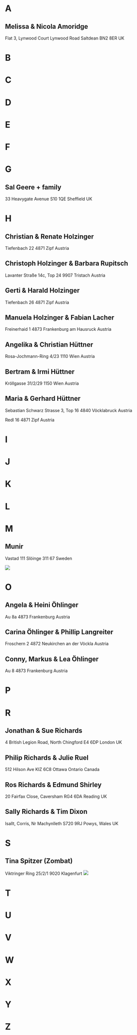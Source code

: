 

# A

## Melissa & Nicola Amoridge
Flat 3, Lynwood Court
Lynwood Road
Saltdean BN2 8ER
UK


# B


# C

# D


# E


# F


# G

## Sal Geere + family
33 Heavygate Avenue
S10 1QE Sheffield
UK

# H

## Christian & Renate Holzinger
Tiefenbach 22
4871 Zipf
Austria

## Christoph Holzinger & Barbara Rupitsch
Lavanter Straße 14c, Top 24
9907 Tristach
Austria

## Gerti & Harald Holzinger
Tiefenbach 26
4871 Zipf
Austria

## Manuela Holzinger & Fabian Lacher
Freinerhaid 1
4873 Frankenburg am Hausruck
Austria


## Angelika & Christian Hüttner
Rosa-Jochmann-Ring 4/23
1110 Wien
Austria

## Bertram & Irmi Hüttner
Kröllgasse 31/2/29
1150 Wien
Austria

## Maria & Gerhard Hüttner
Sebastian Schwarz Strasse 3, Top 16
4840 Vöcklabruck
Austria

Redl 16
4871 Zipf
Austria

# I



# J





# K


# L


# M

## Munir
Vastad 111
Slöinge 311 67 
Sweden

![](private/attachments/Pasted%20image%2020231231103228.png)

# O
## Angela & Heini Öhlinger
Au 8a
4873 Frankenburg
Austria

## Carina Öhlinger & Phillip Langreiter
Froschern 2
4872 Neukirchen an der Vöckla
Austria
## Conny, Markus & Lea Öhlinger
Au 8
4873 Frankenburg
Austria



# P



# R

## Jonathan & Sue Richards
4 British Legion Road, North Chingford
E4 6DP London
UK

## Philip Richards & Julie Ruel
512 Hilson Ave
KIZ 6C8 Ottawa
Ontario
Canada

## Ros Richards & Edmund Shirley
20 Fairfax Close, Caversham
RG4 6DA Reading
UK

## Sally Richards & Tim Dixon
Isallt, Corris, Nr Machynlleth
S720 9RJ Powys, Wales
UK

# S
## Tina Spitzer (Zombat)
Viktringer Ring 25/2/1
9020 Klagenfurt
![](private/attachments/Pasted%20image%2020231231103237.png)

# T




# U





# V



# W




# X



# Y




# Z













